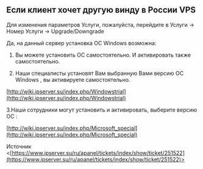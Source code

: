 ## Если клиент хочет другую винду в России VPS

Для изменения параметров Услуги, пожалуйста, перейдите в Услуги -> Номер Услуги -> Upgrade/Downgrade

Да, на данный сервер установка ОС Windows возможна:

1. Вы можете установить ОС самостоятельно. И активировать также самостоятельно.

2. Наши специалисты установят Вам выбранную Вами версию ОС Windows , вы активируете самостоятельно.

[http://wiki.ipserver.su/index.php/Windowstrial](http://wiki.ipserver.su/index.php/Windowstrial)

3.Наши сотрудники могут установить и активировать, выберите версию ОС :

[http://wiki.ipserver.su/index.php/Microsoft_special](http://wiki.ipserver.su/index.php/Microsoft_special)

Источник <[https://www.ipserver.su/ru/apanel/tickets/index/show/ticket/251522](https://www.ipserver.su/ru/apanel/tickets/index/show/ticket/251522)>